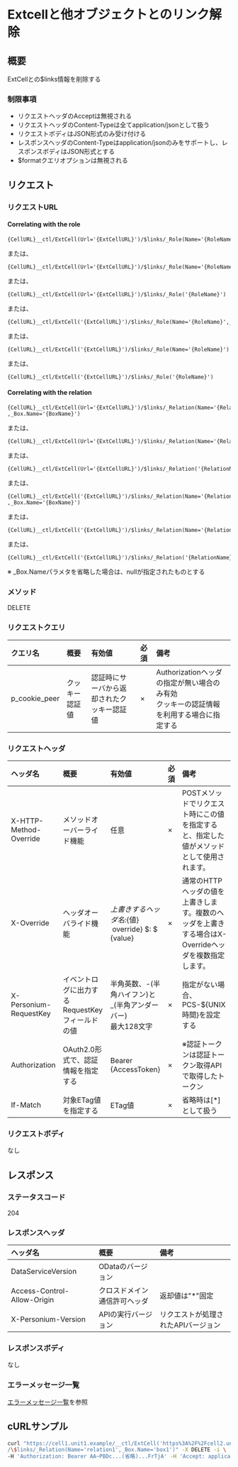 # Extcellと他オブジェクトとのリンク解除
## 概要
ExtCellとの$links情報を削除する

### 制限事項
* リクエストヘッダのAcceptは無視される
* リクエストヘッダのContent-Typeは全てapplication/jsonとして扱う
* リクエストボディはJSON形式のみ受け付ける
* レスポンスヘッダのContent-Typeはapplication/jsonのみをサポートし、レスポンスボディはJSON形式とする
* $formatクエリオプションは無視される


## リクエスト
### リクエストURL
#### Correlating with the role
```
{CellURL}__ctl/ExtCell(Url='{ExtCellURL}')/$links/_Role(Name='{RoleName}',_Box.Name='{BoxName}')
```
または、
```
{CellURL}__ctl/ExtCell(Url='{ExtCellURL}')/$links/_Role(Name='{RoleName}')
```
または、
```
{CellURL}__ctl/ExtCell(Url='{ExtCellURL}')/$links/_Role('{RoleName}')
```
または、
```
{CellURL}__ctl/ExtCell('{ExtCellURL}')/$links/_Role(Name='{RoleName}',_Box.Name='{BoxName}')
```
または、
```
{CellURL}__ctl/ExtCell('{ExtCellURL}')/$links/_Role(Name='{RoleName}')
```
または、
```
{CellURL}__ctl/ExtCell('{ExtCellURL}')/$links/_Role('{RoleName}')
```
#### Correlating with the relation
```
{CellURL}__ctl/ExtCell(Url='{ExtCellURL}')/$links/_Relation(Name='{RelationName}'
,_Box.Name='{BoxName}')
```
または、
```
{CellURL}__ctl/ExtCell(Url='{ExtCellURL}')/$links/_Relation(Name='{RelationName}')
```
または、
```
{CellURL}__ctl/ExtCell(Url='{ExtCellURL}')/$links/_Relation('{RelationName}')
```
または、
```
{CellURL}__ctl/ExtCell('{ExtCellURL}')/$links/_Relation(Name='{RelationName}'
,_Box.Name='{BoxName}')
```
または、
```
{CellURL}__ctl/ExtCell('{ExtCellURL}')/$links/_Relation(Name='{RelationName}')
```
または、
```
{CellURL}__ctl/ExtCell('{ExtCellURL}')/$links/_Relation('{RelationName}')
```
※ \_Box.Nameパラメタを省略した場合は、nullが指定されたものとする

### メソッド
DELETE
### リクエストクエリ
|クエリ名|概要|有効値|必須|備考|
|:--|:--|:--|:--|:--|
|p_cookie_peer|クッキー認証値|認証時にサーバから返却されたクッキー認証値|×|Authorizationヘッダの指定が無い場合のみ有効<br>クッキーの認証情報を利用する場合に指定する|
### リクエストヘッダ
|ヘッダ名|概要|有効値|必須|備考|
|:--|:--|:--|:--|:--|
|X-HTTP-Method-Override|メソッドオーバーライド機能|任意|×|POSTメソッドでリクエスト時にこの値を指定すると、指定した値がメソッドとして使用されます。|
|X-Override|ヘッダオーバライド機能|${上書きするヘッダ名}:${値} &#160;override} $: $ {value}|×|通常のHTTPヘッダの値を上書きします。複数のヘッダを上書きする場合はX-Overrideヘッダを複数指定します。|
|X-Personium-RequestKey|イベントログに出力するRequestKeyフィールドの値|半角英数、-(半角ハイフン)と_(半角アンダーバー)<br>最大128文字|×|指定がない場合、PCS-${UNIX時間}を設定する|
|Authorization|OAuth2.0形式で、認証情報を指定する|Bearer {AccessToken}|×|※認証トークンは認証トークン取得APIで取得したトークン|
|If-Match|対象ETag値を指定する|ETag値|×|省略時は[*]として扱う|
### リクエストボディ
なし

## レスポンス
### ステータスコード
204
### レスポンスヘッダ
|ヘッダ名|概要|備考|
|:--|:--|:--|
|DataServiceVersion|ODataのバージョン||
|Access-Control-Allow-Origin|クロスドメイン通信許可ヘッダ|返却値は"*"固定|
|X-Personium-Version|APIの実行バージョン|リクエストが処理されたAPIバージョン|
### レスポンスボディ
なし
### エラーメッセージ一覧
[エラーメッセージ一覧](004_Error_Messages.md)を参照

## cURLサンプル

```sh
curl "https://cell1.unit1.example/__ctl/ExtCell('https%3A%2F%2Fcell2.unit1.example%2F')\
/\$links/_Relation(Name='relation1',_Box.Name='box1')" -X DELETE -i \
-H 'Authorization: Bearer AA~PBDc...(省略)...FrTjA' -H 'Accept: application/json'
```

